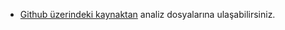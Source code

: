 - [Github üzerindeki kaynaktan](https://github.com/yercizenler/30ekim2020egedepremi) analiz dosyalarına ulaşabilirsiniz.
